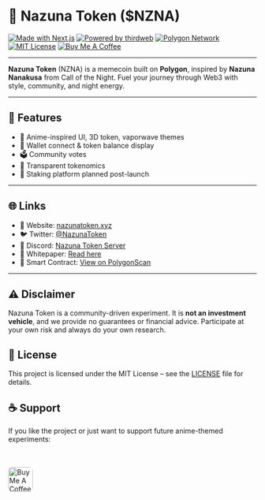 # 🌙 Nazuna Token ($NZNA)

[![Made with Next.js](https://img.shields.io/badge/built%20with-Next.js-000?logo=next.js&logoColor=white)](https://nextjs.org/)
[![Powered by thirdweb](https://img.shields.io/badge/thirdweb-SDK-purple?logo=data:image/svg+xml;base64,PHN2ZyBmaWxsPSIjZmZmIiBoZWlnaHQ9IjI0IiB2aWV3Qm94PSIwIDAgMjQgMjQiIHdpZHRoPSIyNCIgeG1sbnM9Imh0dHA6Ly93d3cudzMub3JnLzIwMDAvc3ZnIj48cGF0aCBkPSJNMTIgMi42ODJsLTYuNjE4IDExLjM4OGEuNS41IDAgMCAwIC40MzYuNzUxSDE3LjE4Yy40MzkgMCAuNzEtLjQ2OS40OTgtLjg1M0wxMiAyLjY4MnpNMTIgNS4zNmw1LjIzNyA5LjA1SDYuNzYzTDEyIDUuMzZ6TTYuNzYzIDE1LjQxSDguOTJsLTMuNzI2IDYuMDAyYS41LjUgMCAwIDAgLjQzNi43NUgxNy4zNzNhLjUuNSAwIDAgMCAuNDM2LS43NUwxNC4wODYgMTUuNDFINi43NjN6Ii8+PC9zdmc+)](https://thirdweb.com/)
[![Polygon Network](https://img.shields.io/badge/network-Polygon-8247e5?logo=polygon&logoColor=white)](https://polygon.technology/)
[![MIT License](https://img.shields.io/badge/license-MIT-blue.svg)](LICENSE)
[![Buy Me A Coffee](https://img.shields.io/badge/support-Buy%20Me%20a%20Coffee-ffdd00?logo=buymeacoffee&logoColor=black)](https://www.buymeacoffee.com/wolfy01)

---

**Nazuna Token** (NZNA) is a memecoin built on **Polygon**, inspired by **Nazuna Nanakusa** from Call of the Night. Fuel your journey through Web3 with style, community, and night energy.

---

## 🧩 Features

- 🧛 Anime-inspired UI, 3D token, vaporwave themes  
- 🌙 Wallet connect & token balance display  
- 🗳️ Community votes  
- 🔐 Transparent tokenomics
- 🔄 Staking platform planned post-launch

---

## 🌐 Links

- 📍 Website: [nazunatoken.xyz](https://nazunatoken.xyz)
- 🐦 Twitter: [@NazunaToken](https://x.com/NazunaToken)
- 💬 Discord: [Nazuna Token Server](https://discord.com/invite/nzUU7dBE47)
- 📜 Whitepaper: [Read here](https://nazunatoken.wolfy01.xyz/whitepaper)
- 💼 Smart Contract: [View on PolygonScan](https://polygonscan.com/address/0x0469BbE0d678fE330C2689ad1c4B4d6b22218926)

---

## ⚠️ Disclaimer

Nazuna Token is a community-driven experiment. It is **not an investment vehicle**, and we provide no guarantees or financial advice. Participate at your own risk and always do your own research.

## 📖 License

This project is licensed under the MIT License – see the [LICENSE](LICENSE) file for details.

## ☕ Support

If you like the project or just want to support future anime-themed experiments:

<p align="left" style='margin-top:3rem'>
  <a href="https://www.buymeacoffee.com/wolfy01" target="_blank">
    <img src="https://cdn.buymeacoffee.com/buttons/v2/default-yellow.png" alt="Buy Me A Coffee" height="50" style="border-radius:8px;" />
  </a>
</p>